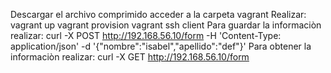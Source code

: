 Descargar el archivo comprimido 
acceder a la carpeta vagrant
Realizar:
vagrant up
vagrant provision 
vagrant ssh client
Para guardar la informaciòn realizar: 
curl -X POST http://192.168.56.10/form -H 'Content-Type: application/json' -d '{"nombre":"isabel","apellido":"def"}'
Para obtener  la informaciòn realizar: 
curl -X GET http://192.168.56.10/form
